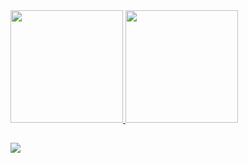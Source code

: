 <div align="display: inline_block">
  <a href="https://github.com/igorvicentemachado">
  <img height="180em" src="https://github-readme-stats.vercel.app/api?username=igorvicentemachado&show_icons=true&theme=dark&include_all_commits=true&count_private=true"/>                                     
  <img height="180em" src="https://github-readme-stats.vercel.app/api/top-langs/?username=igorvicentemachado&layout=compact&langs_count=7&theme=dark"/>                
</div>
  
  
  ## 
  <div>
    <a href="https://www.linkedin.com/in/igor-vicente-machado-1818a8219/" target="_blank"><img src="https://img.shields.io/badge/-LinkedIn-%230077B5?style=for-the-badge&logo=linkedin&logoColor=white" target="_blank"></a> 
  </div>
